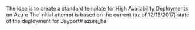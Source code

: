 The idea is to create a standard template
for High Availability Deployments on Azure
The initial attempt is based on the current (az of 12/13/2017) state of the
deployment for Bayport# azure_ha
